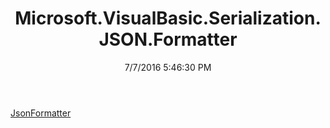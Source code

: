 ﻿---
title: Microsoft.VisualBasic.Serialization.JSON.Formatter
date: 7/7/2016 5:46:30 PM
---

[JsonFormatter](T-Microsoft.VisualBasic.Serialization.JSON.Formatter.JsonFormatter.html)
